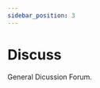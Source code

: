```yaml
---
sidebar_position: 3
---
```


# Discuss

General Dicussion Forum.

<script type="module" src="https://unpkg.com/giscus?module"></script>

<giscus-widget repo="hyperswine/hyperswine.github.io"
        repoid="R_kgDOIZg-sQ"
        category="Announcements"
        categoryid="DIC_kwDOIZg-sc4CSmin"
        mapping="pathname"
        strict="0"
        reactionsenabled="1"
        emitmetadata="0"
        inputposition="top"
        theme="preferred_color_scheme"
        lang="en"
        loading="lazy"
        crossorigin="anonymous">
</giscus-widget>
